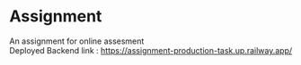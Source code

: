 # Assignment

An assignment for online assesment
<br>
Deployed Backend link : https://assignment-production-task.up.railway.app/
